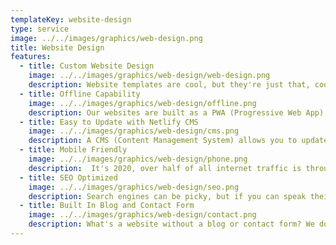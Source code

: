 ```yaml
---
templateKey: website-design
type: service
image: ../../images/graphics/web-design.png
title: Website Design
features:
  - title: Custom Website Design
    image: ../../images/graphics/web-design/web-design.png
    description: Website templates are cool, but they're just that, cool. Custom designed websites allow you to portray your brand and identity exactly how you like, and ultimately cater to your audience.
  - title: Offline Capability
    image: ../../images/graphics/web-design/offline.png
    description: Our websites are built as a PWA (Progressive Web App), which means they are speed optimized and offline capable. This means that the user is able to download your website as a mobile or desktop application. PWA's are the next generation of website technology and are created with the sole purpose of improving the overall user experience.
  - title: Easy to Update with Netlify CMS
    image: ../../images/graphics/web-design/cms.png
    description: A CMS (Content Management System) allows you to update your site's content through a simple and easy to use admin portal, as well as grant similar permissions to others. As easy as writing and sending an email, you can publish blog posts, upload images, and even add products to your website through the CMS user interface.
  - title: Mobile Friendly
    image: ../../images/graphics/web-design/phone.png
    description:  It's 2020, over half of all internet traffic is through mobile devices and that's exactly why we operate with the mobile first mentality. Mobile first simply means that we optimize your website to work perfectly on a mobile device before we add the bells and whistles to your desktop site.
  - title: SEO Optimized
    image: ../../images/graphics/web-design/seo.png
    description: Search engines can be picky, but if you can speak their language, they can be your best friend. Search engines have evolved over the years, they've become smarter, it takes more than cramming keywords and backlinks in to your content. Now days search egines such as Google consider other factors such as website speed when ranking a website.
  - title: Built In Blog and Contact Form
    image: ../../images/graphics/web-design/contact.png
    description: What's a website without a blog or contact form? We don't charge extra for a blog or contact form. We're excited to create your online platform and help you connect with your audience.
---
```


